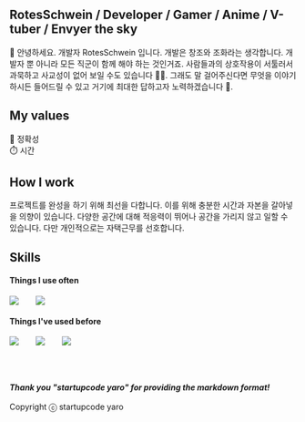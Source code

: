 ## RotesSchwein / Developer / Gamer / Anime / V-tuber / Envyer the sky

🫡 안녕하세요. 개발자 RotesSchwein 입니다. 개발은 창조와 조화라는 생각합니다. 개발자 뿐 아니라 모든 직군이 함께 해야 하는 것인거죠.
사람들과의 상호작용이 서툴러서 과묵하고 사교성이 없어 보일 수도 있습니다 😶‍🌫️. 그래도 말 걸어주신다면 무엇을 이야기하시든 들어드릴 수 있고 거기에 최대한 답하고자 노력하겠습니다 🤗.

## My values

🎯 정확성 <br />
⏱️ 시간 <br />

## How I work

프로젝트를 완성을 하기 위해 최선을 다합니다. 이를 위해 충분한 시간과 자본을 갈아넣을 의향이 있습니다.
다양한 공간에 대해 적응력이 뛰어나 공간을 가리지 않고 일할 수 있습니다. 다만 개인적으로는 자택근무를 선호합니다.

## Skills

#### Things I use often

<div style="display:flex;gap:30px;flex-wrap:wrap;">
  <img src="https://img.shields.io/badge/Java-007396?style=for-the-badge&logo=Java&logoColor=white">
  <img src="https://img.shields.io/badge/Python-3776AB?style=for-the-badge&logo=python&logoColor=white">
</div>

#### Things I've used before

<div style="display:flex;gap:30px;flex-wrap:wrap;">
  <img src="https://img.shields.io/badge/javascript-F7DF1E?style=for-the-badge&logo=javascript&logoColor=black">
  <img src="https://img.shields.io/badge/R-276DC3?style=for-the-badge&logo=R&logoColor=white">
  <img src="https://img.shields.io/badge/Tensorflow-FF6F00?style=for-the-badge&logo=Tensorflow&logoColor=white">
</div>
<br />
<br />
<br />

***Thank you "startupcode yaro" for providing the markdown format!*** <br />
<br />
Copyright ⓒ startupcode yaro
